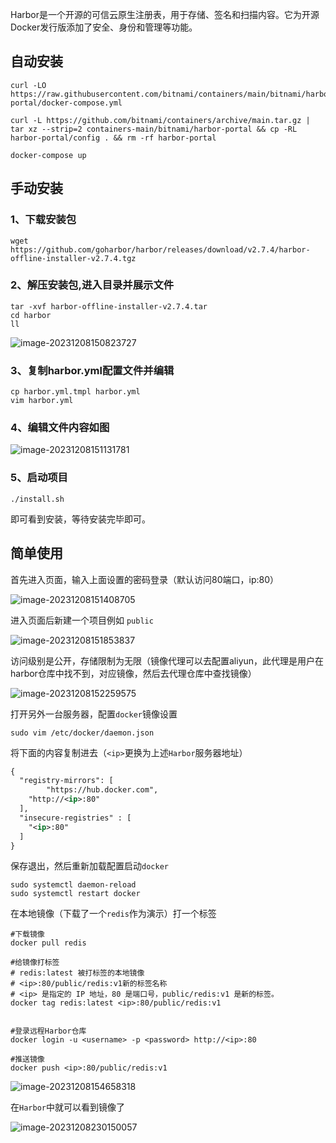 Harbor是一个开源的可信云原生注册表，用于存储、签名和扫描内容。它为开源Docker发行版添加了安全、身份和管理等功能。

## 自动安装

```console
curl -LO https://raw.githubusercontent.com/bitnami/containers/main/bitnami/harbor-portal/docker-compose.yml

curl -L https://github.com/bitnami/containers/archive/main.tar.gz | tar xz --strip=2 containers-main/bitnami/harbor-portal && cp -RL harbor-portal/config . && rm -rf harbor-portal

docker-compose up
```

## 手动安装

### 1、下载安装包

```shell
wget https://github.com/goharbor/harbor/releases/download/v2.7.4/harbor-offline-installer-v2.7.4.tgz
```

### 2、解压安装包,进入目录并展示文件

```shell
tar -xvf harbor-offline-installer-v2.7.4.tar
cd harbor
ll
```

![image-20231208150823727](https://lsky.hhdxw.top/imghub/2023/12/image-202312081702019310.png)

### 3、复制harbor.yml配置文件并编辑

```shell
cp harbor.yml.tmpl harbor.yml
vim harbor.yml
```

### 4、编辑文件内容如图

![image-20231208151131781](https://lsky.hhdxw.top/imghub/2023/12/image-202312081702019492.png)

### 5、启动项目

```shell
./install.sh
```

即可看到安装，等待安装完毕即可。

## 简单使用

首先进入页面，输入上面设置的密码登录（默认访问80端口，ip:80）

![image-20231208151408705](https://lsky.hhdxw.top/imghub/2023/12/image-202312081702019649.png)

进入页面后新建一个项目例如 `public`

![image-20231208151853837](https://lsky.hhdxw.top/imghub/2023/12/image-202312081702019934.png)

访问级别是公开，存储限制为无限（镜像代理可以去配置aliyun，此代理是用户在harbor仓库中找不到，对应镜像，然后去代理仓库中查找镜像）

![image-20231208152259575](https://lsky.hhdxw.top/imghub/2023/12/image-202312081702020179.png)

打开另外一台服务器，配置`docker`镜像设置



```shell
sudo vim /etc/docker/daemon.json
```

将下面的内容复制进去（`<ip>`更换为上述`Harbor`服务器地址）

```xml
{
  "registry-mirrors": [
		"https://hub.docker.com",
    "http://<ip>:80"
  ],
  "insecure-registries" : [
    "<ip>:80"
  ]
}
```

保存退出，然后重新加载配置启动`docker`

```shell
sudo systemctl daemon-reload
sudo systemctl restart docker
```

在本地镜像（下载了一个`redis`作为演示）打一个标签

```shell
#下载镜像
docker pull redis

#给镜像打标签
# redis:latest 被打标签的本地镜像
# <ip>:80/public/redis:v1新的标签名称
# <ip> 是指定的 IP 地址，80 是端口号，public/redis:v1 是新的标签。
docker tag redis:latest <ip>:80/public/redis:v1


#登录远程Harbor仓库
docker login -u <username> -p <password> http://<ip>:80

#推送镜像
docker push <ip>:80/public/redis:v1
```

![image-20231208154658318](https://lsky.hhdxw.top/imghub/2023/12/image-202312081702021618.png)

在`Harbor`中就可以看到镜像了

![image-20231208230150057](https://lsky.hhdxw.top/imghub/2023/12/image-202312081702047710.png)
